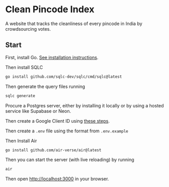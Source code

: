 # Clean Pincode Index

A website that tracks the cleanliness of every pincode in India by crowdsourcing votes.

## Start

First, install Go. [See installation instructions](https://go.dev/doc/install).

Then install SQLC

```bash
go install github.com/sqlc-dev/sqlc/cmd/sqlc@latest
```

Then generate the query files running

```bash
sqlc generate
```

Procure a Postgres server, either by installing it locally or by using a hosted service like Supabase or Neon.

Then create a Google Client ID using [these steps](https://developers.google.com/identity/gsi/web/guides/get-google-api-clientid).

Then create a `.env` file using the format from `.env.example`

Then Install Air

```bash
go install github.com/air-verse/air@latest
```

Then you can start the server (with live reloading) by running

```bash
air
```

Then open [http://localhost:3000](http://localhost:3000) in your browser.
